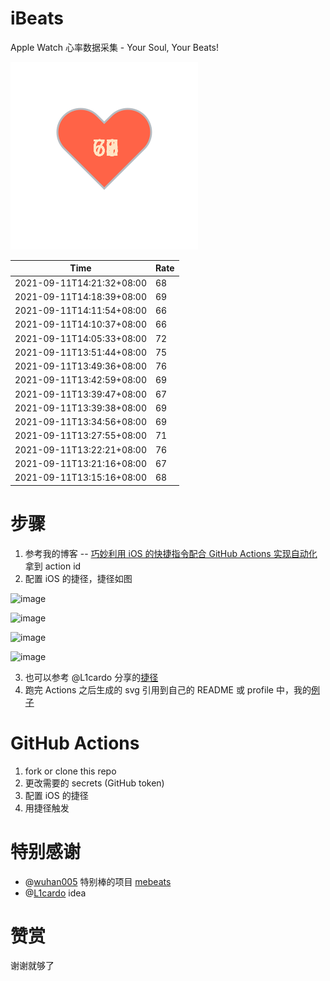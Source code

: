 # iBeats
Apple Watch 心率数据采集 - Your Soul, Your Beats!

![](./files/heart.svg)

<!--START_SECTION:my_heart_rate-->
| Time | Rate | 
 | ---- | ---- | 
| 2021-09-11T14:21:32+08:00 | 68 |
| 2021-09-11T14:18:39+08:00 | 69 |
| 2021-09-11T14:11:54+08:00 | 66 |
| 2021-09-11T14:10:37+08:00 | 66 |
| 2021-09-11T14:05:33+08:00 | 72 |
| 2021-09-11T13:51:44+08:00 | 75 |
| 2021-09-11T13:49:36+08:00 | 76 |
| 2021-09-11T13:42:59+08:00 | 69 |
| 2021-09-11T13:39:47+08:00 | 67 |
| 2021-09-11T13:39:38+08:00 | 69 |
| 2021-09-11T13:34:56+08:00 | 69 |
| 2021-09-11T13:27:55+08:00 | 71 |
| 2021-09-11T13:22:21+08:00 | 76 |
| 2021-09-11T13:21:16+08:00 | 67 |
| 2021-09-11T13:15:16+08:00 | 68 |

<!--END_SECTION:my_heart_rate-->

# 步骤
1. 参考我的博客 -- [巧妙利用 iOS 的快捷指令配合 GitHub Actions 实现自动化](https://github.com/yihong0618/gitblog/issues/198) 拿到 action id
2. 配置 iOS 的捷径，捷径如图

![image](https://user-images.githubusercontent.com/15976103/122154218-0db0b480-ce97-11eb-93bb-5aec07c558dc.png)

![image](https://user-images.githubusercontent.com/15976103/122154236-186b4980-ce97-11eb-8e4b-70551a0391ae.png)

![image](https://user-images.githubusercontent.com/15976103/122154268-2d47dd00-ce97-11eb-902e-3acf292265a9.png)

![image](https://user-images.githubusercontent.com/15976103/122174055-fa144680-ceb4-11eb-9be2-3eb83cd516f7.png)

3. 也可以参考 @L1cardo 分享的[捷径](https://www.icloud.com/shortcuts/6ab6047b459c41ad822ad6b94b1c03d4)
4. 跑完 Actions 之后生成的 svg 引用到自己的 README 或 profile 中，我的[例子](https://github.com/yihong0618) 

# GitHub Actions

1. fork or clone this repo
2. 更改需要的 secrets (GitHub token)
3. 配置 iOS 的捷径
4. 用捷径触发

# 特别感谢
- @[wuhan005](https://github.com/wuhan005) 特别棒的项目 [mebeats](https://github.com/wuhan005/mebeats)
- @[L1cardo](https://github.com/L1cardo) idea

# 赞赏
谢谢就够了
